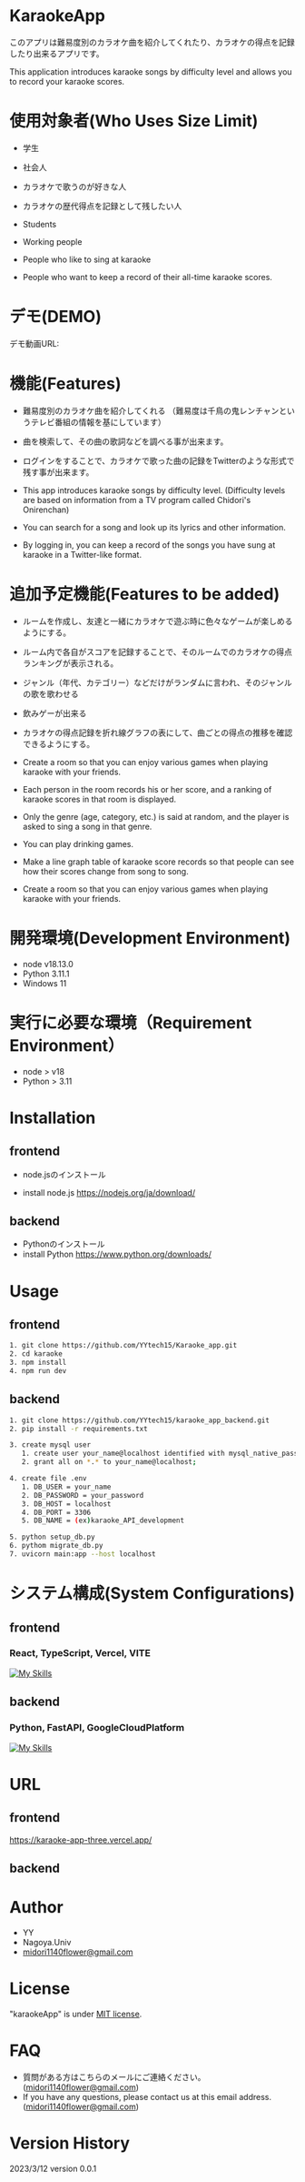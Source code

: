 # KaraokeApp
このアプリは難易度別のカラオケ曲を紹介してくれたり、カラオケの得点を記録したり出来るアプリです。

This application introduces karaoke songs by difficulty level and allows you to record your karaoke scores.

# 使用対象者(Who Uses Size Limit)
- 学生
- 社会人
- カラオケで歌うのが好きな人
- カラオケの歴代得点を記録として残したい人

- Students
- Working people
- People who like to sing at karaoke
- People who want to keep a record of their all-time karaoke scores.
# デモ(DEMO)
デモ動画URL:

# 機能(Features)
 - 難易度別のカラオケ曲を紹介してくれる
（難易度は千鳥の鬼レンチャンというテレビ番組の情報を基にしています）
 - 曲を検索して、その曲の歌詞などを調べる事が出来ます。
 - ログインをすることで、カラオケで歌った曲の記録をTwitterのような形式で残す事が出来ます。

- This app introduces karaoke songs by difficulty level.
(Difficulty levels are based on information from a TV program called Chidori's Onirenchan)
 - You can search for a song and look up its lyrics and other information.
 - By logging in, you can keep a record of the songs you have sung at karaoke in a Twitter-like format.

# 追加予定機能(Features to be added)
- ルームを作成し、友達と一緒にカラオケで遊ぶ時に色々なゲームが楽しめるようにする。
 - ルーム内で各自がスコアを記録することで、そのルームでのカラオケの得点ランキングが表示される。
 - ジャンル（年代、カテゴリー）などだけがランダムに言われ、そのジャンルの歌を歌わせる
 - 飲みゲーが出来る
- カラオケの得点記録を折れ線グラフの表にして、曲ごとの得点の推移を確認できるようにする。 

- Create a room so that you can enjoy various games when playing karaoke with your friends.
- Each person in the room records his or her score, and a ranking of karaoke scores in that room is displayed.
- Only the genre (age, category, etc.) is said at random, and the player is asked to sing a song in that genre.
- You can play drinking games.
- Make a line graph table of karaoke score records so that people can see how their scores change from song to song. 
- Create a room so that you can enjoy various games when playing karaoke with your friends.

# 開発環境(Development Environment)
- node v18.13.0
- Python 3.11.1
- Windows 11

# 実行に必要な環境（Requirement Environment）

- node > v18
- Python > 3.11


# Installation
## frontend
- node.jsのインストール

- install node.js
https://nodejs.org/ja/download/
## backend
- Pythonのインストール
- install Python
https://www.python.org/downloads/

# Usage
## frontend

```bash
1. git clone https://github.com/YYtech15/Karaoke_app.git
2. cd karaoke
3. npm install
4. npm run dev
```
## backend
```bash
1. git clone https://github.com/YYtech15/karaoke_app_backend.git
2. pip install -r requirements.txt

3. create mysql user
   1. create user your_name@localhost identified with mysql_native_password by 'your_password';
   2. grant all on *.* to your_name@localhost;

4. create file .env
   1. DB_USER = your_name
   2. DB_PASSWORD = your_password
   3. DB_HOST = localhost
   4. DB_PORT = 3306
   5. DB_NAME = (ex)karaoke_API_development

5. python setup_db.py
6. pythom migrate_db.py
7. uvicorn main:app --host localhost
```
# システム構成(System Configurations)
## frontend
### React, TypeScript, Vercel, VITE
[![My Skills](https://skillicons.dev/icons?i=react,ts,vercel,vite)](https://skillicons.dev)
## backend
### Python, FastAPI, GoogleCloudPlatform
[![My Skills](https://skillicons.dev/icons?i=py,fastapi,gcp)](https://skillicons.dev)

# URL
## frontend
https://karaoke-app-three.vercel.app/

## backend

# Author

- YY
- Nagoya.Univ
- midori1140flower@gmail.com

# License

"karaokeApp" is under [MIT license](https://en.wikipedia.org/wiki/MIT_License).

# FAQ
- 質問がある方はこちらのメールにご連絡ください。
(midori1140flower@gmail.com)
- If you have any questions, please contact us at this email address.
(midori1140flower@gmail.com)
# Version History
2023/3/12 version 0.0.1
